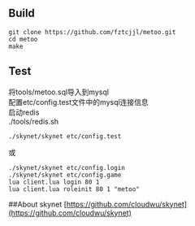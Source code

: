 ## Build

```
git clone https://github.com/fztcjjl/metoo.git
cd metoo
make
```

## Test

将tools/metoo.sql导入到mysql<br />
配置etc/config.test文件中的mysql连接信息<br />
启动redis<br />
./tools/redis.sh

```
./skynet/skynet etc/config.test
```

或

```
./skynet/skynet etc/config.login
./skynet/skynet etc/config.game
lua client.lua login 80 1
lua client.lua roleinit 80 1 "metoo"
```

##About skynet
[https://github.com/cloudwu/skynet](https://github.com/cloudwu/skynet)<br /> 
